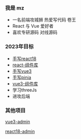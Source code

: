 ### 我是 mz
* 一名前端攻城狮 热爱写代码 卷王
* React 与 Vue 爱好者
* 喜欢专研源码 对线源码

### 2023年目标
* [手写react18](https://github.com/mz-dfhp/write-react)
* [react-组件库](https://github.com/mz-dfhp/react18-ui)
* [手写vue3](https://github.com/mz-dfhp/write-vue3)
* [手写pinia](https://github.com/mz-dfhp/write-pinia)
* [vue3-组件库](https://github.com/mz-dfhp/mz-ui)
* 学习threeJs
* 进攻后端

### 其他项目
[vue3-admin](https://github.com/mz-dfhp/mz-vue3-admin)

[react18-admin](https://github.com/mz-dfhp/mz-react-admin)